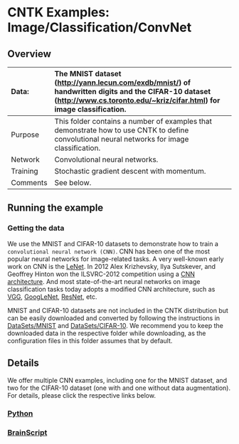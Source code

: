 # CNTK Examples: Image/Classification/ConvNet

## Overview

|Data:     |The MNIST dataset (http://yann.lecun.com/exdb/mnist/) of handwritten digits and the CIFAR-10 dataset (http://www.cs.toronto.edu/~kriz/cifar.html) for image classification.
|:---------|:---
|Purpose   |This folder contains a number of examples that demonstrate how to use CNTK to define convolutional neural networks for image classification.
|Network   |Convolutional neural networks.
|Training  |Stochastic gradient descent with momentum.
|Comments  |See below.

## Running the example

### Getting the data

We use the MNIST and CIFAR-10 datasets to demonstrate how to train a `convolutional neural network (CNN)`. CNN has been one of the most popular neural networks for image-related tasks. A very well-known early work on CNN is the [LeNet](http://yann.lecun.com/exdb/publis/pdf/lecun-01a.pdf). In 2012 Alex Krizhevsky, Ilya Sutskever, and Geoffrey Hinton won the ILSVRC-2012 competition using a [CNN architecture](https://papers.nips.cc/paper/4824-imagenet-classification-with-deep-convolutional-neural-networks.pdf). And most state-of-the-art neural networks on image classification tasks today adopts a modified CNN architecture, such as [VGG](../VGG), [GoogLeNet](../GoogLeNet), [ResNet](../ResNet), etc.

MNIST and CIFAR-10 datasets are not included in the CNTK distribution but can be easily downloaded and converted by following the instructions in [DataSets/MNIST](../../DataSets/MNIST) and [DataSets/CIFAR-10](../../DataSets/CIFAR-10). We recommend you to keep the downloaded data in the respective folder while downloading, as the configuration files in this folder assumes that by default.

## Details

We offer multiple CNN examples, including one for the MNIST dataset, and two for the CIFAR-10 dataset (one with and one without data augmentation). For details, please click the respective links below. 

### [Python](./Python)

### [BrainScript](./BrainScript)
